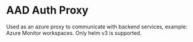 # AAD Auth Proxy

Used as an azure proxy to communicate with backend services, example: Azure Monitor workspaces.
Only helm v3 is supported.

